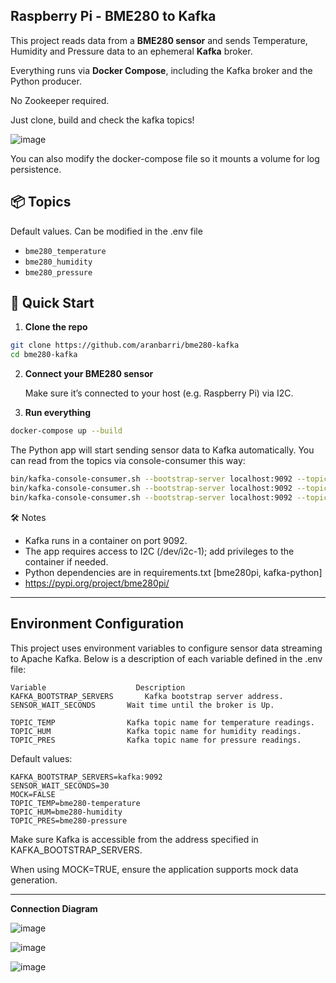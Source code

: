 ## Raspberry Pi - BME280 to Kafka ##

This project reads data from a **BME280 sensor** and sends Temperature, Humidity and Pressure data to an ephemeral **Kafka** broker. 

Everything runs via **Docker Compose**, including the Kafka broker and the Python producer.

No Zookeeper required. 

Just clone, build and check the kafka topics!

![image](https://github.com/user-attachments/assets/6673e73c-f573-46cb-92ba-cb101d6dbfd6)

You can also modify the docker-compose file so it mounts a volume for log persistence.

## 📦 Topics

Default values. Can be modified in the .env file

- `bme280_temperature`
- `bme280_humidity`
- `bme280_pressure`

## 🚀 Quick Start

1. **Clone the repo**

```bash
git clone https://github.com/aranbarri/bme280-kafka
cd bme280-kafka
```

2. **Connect your BME280 sensor**
   
    Make sure it’s connected to your host (e.g. Raspberry Pi) via I2C.


3. **Run everything**
```bash
docker-compose up --build
```
The Python app will start sending sensor data to Kafka automatically.
You can read from the topics via console-consumer this way:
```bash
bin/kafka-console-consumer.sh --bootstrap-server localhost:9092 --topic bme280_humidity
bin/kafka-console-consumer.sh --bootstrap-server localhost:9092 --topic bme280_temperature
bin/kafka-console-consumer.sh --bootstrap-server localhost:9092 --topic bme280_pressure

````

🛠️ Notes

- Kafka runs in a container on port 9092.
- The app requires access to I2C (/dev/i2c-1); add privileges to the container if needed.
- Python dependencies are in requirements.txt [bme280pi, kafka-python]
- https://pypi.org/project/bme280pi/

-----------------
## Environment Configuration
This project uses environment variables to configure sensor data streaming to Apache Kafka. Below is a description of each variable defined in the .env file:

````.env
Variable	                Description
KAFKA_BOOTSTRAP_SERVERS	      Kafka bootstrap server address.
SENSOR_WAIT_SECONDS	      Wait time until the broker is Up.

TOPIC_TEMP	              Kafka topic name for temperature readings.
TOPIC_HUM	              Kafka topic name for humidity readings.
TOPIC_PRES	              Kafka topic name for pressure readings.
````
Default values:

````
KAFKA_BOOTSTRAP_SERVERS=kafka:9092
SENSOR_WAIT_SECONDS=30
MOCK=FALSE
TOPIC_TEMP=bme280-temperature
TOPIC_HUM=bme280-humidity
TOPIC_PRES=bme280-pressure
````

Make sure Kafka is accessible from the address specified in KAFKA_BOOTSTRAP_SERVERS.

When using MOCK=TRUE, ensure the application supports mock data generation.

-----------------


**Connection Diagram**

   ![image](https://github.com/user-attachments/assets/0e89b781-31d8-451b-9ad4-a3ed38d7075a)

![image](https://github.com/user-attachments/assets/8170dfd1-4143-4864-8c0b-b361f06049c8)

![image](https://github.com/user-attachments/assets/8ebd018b-7754-4dfa-8326-0c8bece102bd)
